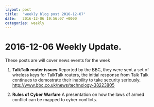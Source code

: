 ```yaml
---
layout: post
title:  "weekly blog post 2016-12-07"
date:   2016-12-06 19:56:07 +0000
categories: weekly
---
```


# 2016-12-06 Weekly Update.



These posts are will cover news events for the week

1. **TalkTalk router issues**
  Reported by the BBC, they were sent a set of wireless keys for TalkTalk routers, the initial response from Talk Talk continues  to demostrate their inability to take security seriously. 
http://www.bbc.co.uk/news/technology-38223805


  
2. **Rules of Cyber Warfare**
 A presentation on how the laws of armed conflict can be mapped to cyber conflicts. 


